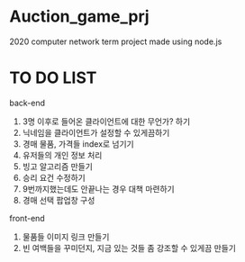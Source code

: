 # Auction_game_prj

2020 computer network term project made using node.js

# TO DO LIST
back-end

1. 3명 이후로 들어온 클라이언트에 대한 무언가? 하기
2. 닉네임을 클라이언트가 설정할 수 있게끔하기
3. 경매 물품, 가격들 index로 넘기기
4. 유저들의 개인 정보 처리
5. 빙고 알고리즘 만들기
6. 승리 요건 수정하기
7. 9번까지했는데도 안끝나는 경우 대책 마련하기
8. 경매 선택 팝업창 구성

front-end

1. 물품들 이미지 링크 만들기
2. 빈 여백들을 꾸미던지, 지금 있는 것들 좀 강조할 수 있게끔 만들기
